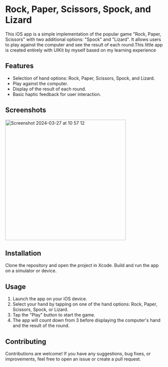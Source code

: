 # Rock, Paper, Scissors, Spock, and Lizard

This iOS app is a simple implementation of the popular game "Rock, Paper, Scissors" with two additional options: "Spock" and "Lizard". It allows users to play against the computer and see the result of each round.This little app is created entirely with UIKit by myself based on my learning experience

## Features

- Selection of hand options: Rock, Paper, Scissors, Spock, and Lizard.
- Play against the computer.
- Display of the result of each round.
- Basic haptic feedback for user interaction.

## Screenshots
<img width="382" alt="Screenshot 2024-03-27 at 10 57 12" src="https://github.com/Bartolomeo2k3/RockPaperScissors/assets/75879635/1e8c04c8-298b-4efb-8894-da1f639f9524">



## Installation

Clone the repository and open the project in Xcode. Build and run the app on a simulator or device.

## Usage

1. Launch the app on your iOS device.
2. Select your hand by tapping on one of the hand options: Rock, Paper, Scissors, Spock, or Lizard.
3. Tap the "Play" button to start the game.
4. The app will count down from 3 before displaying the computer's hand and the result of the round.

## Contributing

Contributions are welcome! If you have any suggestions, bug fixes, or improvements, feel free to open an issue or create a pull request.
